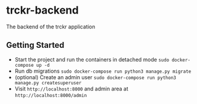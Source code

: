 # trckr-backend
The backend of the trckr application

## Getting Started

* Start the project and run the containers in detached mode `sudo docker-compose up -d`
* Run db migrations `sudo docker-compose run python3 manage.py migrate`
* (optional) Create an admin user `sudo docker-compose run python3 manage.py createsuperuser`
* Visit `http://localhost:8000` and admin area at `http://localhost:8000/admin`

